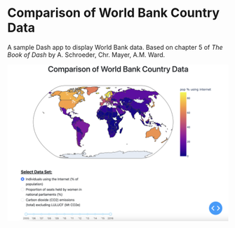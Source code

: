 # Comparison of World Bank Country Data
A sample Dash app to display World Bank data. Based on chapter 5 of *The Book of Dash* by A. Schroeder, Chr. Mayer, A.M. Ward.

![App screenshot](wb_screenshot.png)

